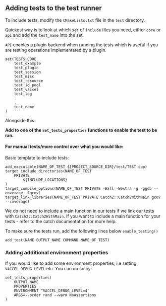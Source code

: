 ## Adding tests to the test runner

To include tests, modify the ```CMakeLists.txt``` file in the ```test``` directory.

Quickest way is to look at which ```set``` of ```include``` files you need, either ```core``` or ```api``` and add the ```test_name``` into the set.

```API``` enables a plugin backend when running the tests which is useful if you are testing operations implementated by a plugin.

```
set(TESTS_CORE
    test_example
    test_plugin
    test_session
    test_misc
    test_resource
    test_id_pool
    test_vaccel
    test_log
    .
    .
    test_name
)
```

Alongside this:

**Add to one of the ```set_tests_properties``` functions to enable the test to be ran.**

#### For manual tests/more control over what you would like:

Basic template to include tests:


```
add_executable(NAME_OF_TEST ${PROJECT_SOURCE_DIR}/test/TEST.cpp)
target_include_directories(NAME_OF_TEST
    PRIVATE
        ${INCLUDE_LOCATIONS}
)
target_compile_options(NAME_OF_TEST PRIVATE -Wall -Wextra -g -ggdb --coverage -lgcov)
target_link_libraries(NAME_OF_TEST PRIVATE Catch2::Catch2WithMain gcov --coverage)
```

We do not need to include a main function in our tests if we link our tests with ```Catch2::Catch2WithMain```. If you want to include a main function for your tests - refer to the catch documentation for more help.


To make sure the tests run, add the following lines below ```enable_testing()```

```
add_test(NAME OUTPUT_NAME COMMAND NAME_OF_TEST)
```

### Adding additional environment properties

If you would like to add some environment properties, i.e setting ```VACCEL_DEBUG_LEVEL``` etc. You can do so by:

```
set_tests_properties(
    OUTPUT_NAME
    PROPERTIES
    ENVIRONMENT "VACCEL_DEBUG_LEVEL=4"
    ARGS=--order rand --warn NoAssertions
)
```
